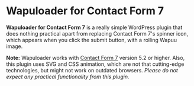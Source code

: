 # Wapuloader for Contact Form 7

**Wapuloader for Contact Form 7** is a really simple WordPress plugin that does nothing practical apart from replacing Contact Form 7's spinner icon, which appears when you click the submit button, with a rolling Wapuu image.

**Note:** Wapuloader works with [Contact Form 7](https://wordpress.org/plugins/contact-form-7/) version 5.2 or higher. Also, this plugin uses SVG and CSS animation, which are not that cutting-edge technologies, but might not work on outdated browsers. *Please do not expect any practical functionality from this plugin.*
